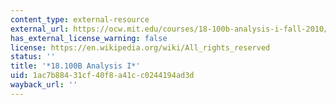 ```yaml
---
content_type: external-resource
external_url: https://ocw.mit.edu/courses/18-100b-analysis-i-fall-2010/
has_external_license_warning: false
license: https://en.wikipedia.org/wiki/All_rights_reserved
status: ''
title: '*18.100B Analysis I*'
uid: 1ac7b884-31cf-40f8-a41c-c0244194ad3d
wayback_url: ''
---
```

